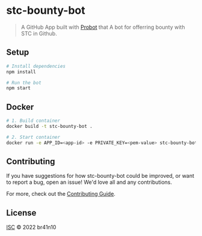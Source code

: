 # stc-bounty-bot

> A GitHub App built with [Probot](https://github.com/probot/probot) that A bot for offerring bounty with STC in Github.

## Setup

```sh
# Install dependencies
npm install

# Run the bot
npm start
```

## Docker

```sh
# 1. Build container
docker build -t stc-bounty-bot .

# 2. Start container
docker run -e APP_ID=<app-id> -e PRIVATE_KEY=<pem-value> stc-bounty-bot
```

## Contributing

If you have suggestions for how stc-bounty-bot could be improved, or want to report a bug, open an issue! We'd love all and any contributions.

For more, check out the [Contributing Guide](CONTRIBUTING.md).

## License

[ISC](LICENSE) © 2022 br41n10
